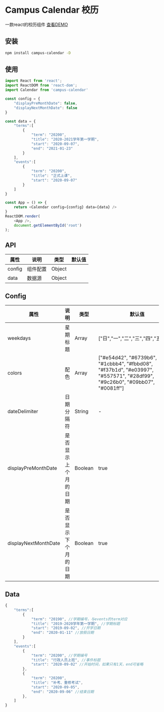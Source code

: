 # Campus Calendar 校历
一款react的校历组件 [查看DEMO](https://danbaixi.github.io/campus-calendar/)

## 安装
```bash
npm install campus-calendar -D
```

## 使用
```javascript
import React from 'react';
import ReactDOM from 'react-dom';
import Calendar from 'campus-calendar'

const config = {
    "displayPreMonthDate": false,
    "displayNextMonthDate": false
}

const data = {
    "terms":[
        {
            "term": "20200",
            "title": "2020-2021学年第一学期",
            "start": "2020-09-07",
            "end": "2021-01-23"
        }
    ],
    "events":[
        {
            "term": "20200",
            "title": "正式上课",
            "start": "2020-09-07"
        }
    ]
}

const App = () => {
    return <Calendar config={config} data={data} />
}
ReactDOM.render(
    <App />,
    document.getElementById('root')
);
```
## API
| 属性 | 说明   | 类型 | 默认值 |
| ------ | -------- | ------ | ------ |
| config | 组件配置 | Object |        |
| data   | 数据源 | Object |        |

## Config
| 属性                   | 说明         | 类型      | 默认值                                                                                                                                    |
|----------------------|------------|---------|----------------------------------------------------------------------------------------------------------------------------------------|
| weekdays             | 星期标题       | Array   | \["日","一","二","三","四","五","六"\]                                                                                                        |
| colors               | 配色         | Array   | \["\#e54d42", "\#6739b6", "\#1cbbb4", "\#fbbd08", "\#f37b1d", "\#e03997", "\#557571", "\#28df99", "\#9c26b0", "\#09bb07", "\#0081ff"\] |
| dateDelimiter        | 日期分隔符      | String  | \-                                                                                                                                     |
| displayPreMonthDate  | 是否显示上个月的日期 | Boolean | true                                                                                                                                   |
| displayNextMonthDate | 是否显示下个月的日期 | Boolean | true                                                                                                                                   |

## Data
```js
{
    "terms":[
        {
            "term": "20190", //学期编号，与events的term对应
            "title": "2019-2020学年第一学期", //学期标题
            "start": "2019-09-02", //开学日期
            "end": "2020-01-11" //放假日期
        }
    ],
    "events":[
        {
            "term": "20200", //学期编号
            "title": "行政人员上班", //事件标题
            "start": "2020-09-02" //开始时间，如果只有1天，end可省略
        },
        {
            "term": "20200",
            "title": "补考、重修考试",
            "start": "2020-09-05",
            "end": "2020-09-06" //结束日期
        },
    ]
}
```